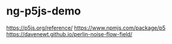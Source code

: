 # ng-p5js-demo

https://p5js.org/reference/
https://www.npmjs.com/package/p5
https://davenewt.github.io/perlin-noise-flow-field/
